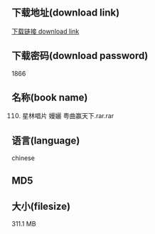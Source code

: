 ## 下载地址(download link)
[下载链接 download link](https://voluble-croquembouche-d321dc.netlify.app/?s=110.+%E6%98%9F%E6%9E%97%E5%94%B1%E7%89%87+%E5%AB%9A%E5%AD%8B+%E7%B2%A4%E6%9B%B2%E8%B5%A2%E5%A4%A9%E4%B8%8B.rar)

## 下载密码(download password)
1866

## 名称(book name)
110. 星林唱片 嫚孋 粤曲赢天下.rar.rar

## 语言(language)
chinese

## MD5


## 大小(filesize)
311.1 MB
